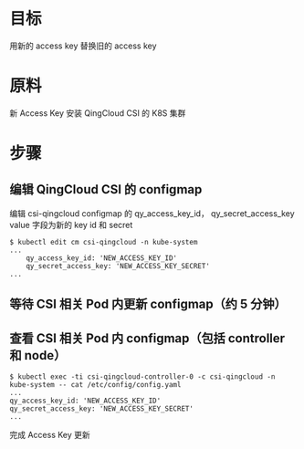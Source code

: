 # 目标

用新的 access key 替换旧的 access key

# 原料

新 Access Key
安装 QingCloud CSI 的 K8S 集群

# 步骤

## 编辑 QingCloud CSI 的 configmap

编辑  csi-qingcloud configmap 的 qy_access_key_id， qy_secret_access_key value 字段为新的 key id 和 secret

```
$ kubectl edit cm csi-qingcloud -n kube-system
...
    qy_access_key_id: 'NEW_ACCESS_KEY_ID'
    qy_secret_access_key: 'NEW_ACCESS_KEY_SECRET'
...
```

## 等待 CSI 相关 Pod 内更新 configmap（约 5 分钟）

## 查看 CSI 相关 Pod 内 configmap（包括 controller 和 node）
```
$ kubectl exec -ti csi-qingcloud-controller-0 -c csi-qingcloud -n kube-system -- cat /etc/config/config.yaml
...
qy_access_key_id: 'NEW_ACCESS_KEY_ID'
qy_secret_access_key: 'NEW_ACCESS_KEY_SECRET'
...
```

完成 Access Key 更新
